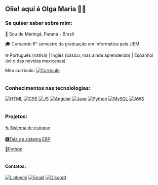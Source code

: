 
## Oiie! aqui é Olga Maria 👩‍💻

### Se quiser saber sobre mim:
🏡 Sou de Maringá, Paraná - Brasil 

🎓 Cursando 6° semestre da graduação em Informática pela UEM

🌐 Português (nativa) | Inglês (básico, mas ainda aprendendo) | Espanhol (só o das novelas mexicanas)

Meu curriculo: [![Curriculo](https://img.shields.io/badge/Made%20with-LaTeX-1f425f.svg)](https://www.overleaf.com/read/nbjgkmzhrmjz#2c374e)
#

<!--[![XXX]()]()-->
### Conhecimentos nas tecnolologias: 
[![HTML](https://img.shields.io/badge/HTML5-E34F26?style=for-the-badge&logo=html5&logoColor=white)]()
[![CSS](https://img.shields.io/badge/CSS3-1572B6?style=for-the-badge&logo=css3&logoColor=white)]()
[![JS](https://img.shields.io/badge/JavaScript-F7DF1E?style=for-the-badge&logo=javascript&logoColor=black)]()
[![Angular](https://img.shields.io/badge/Angular-DD0031?style=for-the-badge&logo=angular&logoColor=white)]()
[![Java](https://img.shields.io/badge/Java-ED8B00?style=for-the-badge&logo=openjdk&logoColor=white)](https://github.com/OlgaMariaS/Atividades-da-graduacao-em-Informatica/tree/main/POO)
[![Python](https://img.shields.io/badge/Python-3776AB?style=for-the-badge&logo=python&logoColor=white)]()
[![MySQL](https://img.shields.io/badge/MySQL-00000F?style=for-the-badge&logo=mysql&logoColor=white)]()
[![AWS](https://img.shields.io/badge/Amazon_AWS-FF9900?style=for-the-badge&logo=amazonaws&logoColor=white)]()


#
### Projetos:
[☕ Sistema de estoque](https://github.com/OlgaMariaS/Atividades-da-graduacao-em-Informatica/tree/main/POO)<br/>

[🅰️Tela de sistema ERP](https://github.com/OlgaMariaS/Projeto-Menu)<br/>

[🐍Python](https://github.com/OlgaMariaS/Projeto-Menu)<br/>
#

#### Contatos:
[![Linkedin](https://img.shields.io/badge/LinkedIn-0077B5?style=for-the-badge&logo=linkedin&logoColor=white)](https://www.linkedin.com/in/olga-maria/)
[![Email](https://img.shields.io/badge/Gmail-D14836?style=for-the-badge&logo=gmail&logoColor=white)](olgamariasssantos@gmail.com)
[![Discord](https://img.shields.io/badge/Discord-7289DA?style=for-the-badge&logo=discord&logoColor=white)](https://discord.gg/pDptJ7ar)

<!--![Olga GitHub stats](https://github-readme-stats.vercel.app/api?username=OlgaMariaS&show_icons=true&theme=radical)-->
